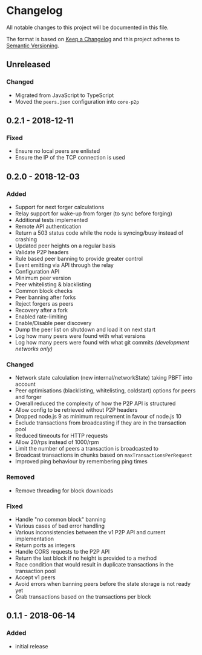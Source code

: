 # Changelog

All notable changes to this project will be documented in this file.

The format is based on [Keep a Changelog](http://keepachangelog.com/en/1.0.0/)
and this project adheres to [Semantic Versioning](http://semver.org/spec/v2.0.0.html).

## Unreleased

### Changed

-   Migrated from JavaScript to TypeScript
-   Moved the `peers.json` configuration into `core-p2p`

## 0.2.1 - 2018-12-11

### Fixed

-   Ensure no local peers are enlisted
-   Ensure the IP of the TCP connection is used

## 0.2.0 - 2018-12-03

### Added

-   Support for next forger calculations
-   Relay support for wake-up from forger (to sync before forging)
-   Additional tests implemented
-   Remote API authentication
-   Return a 503 status code while the node is syncing/busy instead of crashing
-   Updated peer heights on a regular basis
-   Validate P2P headers
-   Rule based peer banning to provide greater control
-   Event emitting via API through the relay
-   Configuration API
-   Minimum peer version
-   Peer whitelisting & blacklisting
-   Common block checks
-   Peer banning after forks
-   Reject forgers as peers
-   Recovery after a fork
-   Enabled rate-limiting
-   Enable/Disable peer discovery
-   Dump the peer list on shutdown and load it on next start
-   Log how many peers were found with what versions
-   Log how many peers were found with what git commits _(development networks only)_

### Changed

-   Network state calculation (new internal/networkState) taking PBFT into account
-   Peer optimisations (blacklisting, whitelisting, coldstart) options for peers and forger
-   Overall reduced the complexity of how the P2P API is structured
-   Allow config to be retrieved without P2P headers
-   Dropped node.js 9 as minimum requirement in favour of node.js 10
-   Exclude transactions from broadcasting if they are in the transaction pool
-   Reduced timeouts for HTTP requests
-   Allow 20/rps instead of 1000/rpm
-   Limit the number of peers a transaction is broadcasted to
-   Broadcast transactions in chunks based on `maxTransactionsPerRequest`
-   Improved ping behaviour by remembering ping times

### Removed

-   Remove threading for block downloads

### Fixed

-   Handle "no common block" banning
-   Various cases of bad error handling
-   Various inconsistencies between the v1 P2P API and current implementation
-   Return ports as integers
-   Handle CORS requests to the P2P API
-   Return the last block if no height is provided to a method
-   Race condition that would result in duplicate transactions in the transaction pool
-   Accept v1 peers
-   Avoid errors when banning peers before the state storage is not ready yet
-   Grab transactions based on the transactions per block

## 0.1.1 - 2018-06-14

### Added

-   initial release
